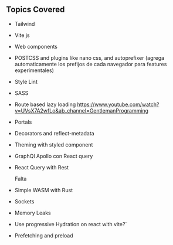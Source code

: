 ## Topics Covered

- Tailwind
- Vite js
- Web components
- POSTCSS and plugins like nano css, and autoprefixer (agrega automaticamente los prefijos de cada navegador para features experimentales)
- Style Lint
- SASS
- Route based lazy loading https://www.youtube.com/watch?v=UVsX7A2wfLo&ab_channel=GentlemanProgramming
- Portals
- Decorators and reflect-metadata
- Theming with styled component
- GraphQl Apollo con React query
- React Query with Rest

  Falta

- Simple WASM with Rust
- Sockets
- Memory Leaks
- Use progressive Hydration on react with vite?`
- Prefetching and preload

